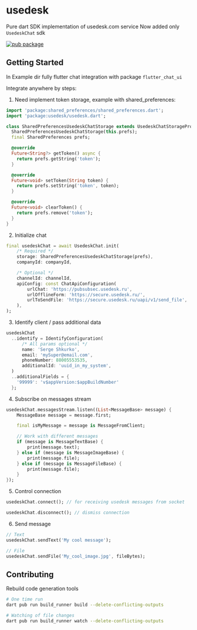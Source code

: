 # usedesk

Pure dart SDK implementation of usedesk.com service
Now added only `UsedeskChat` sdk 

[![pub package](https://img.shields.io/pub/v/usedesk.svg)](https://pub.dev/packages/usedesk)

## Getting Started

In Example dir fully flutter chat integration with package `flutter_chat_ui`

Integrate anywhere by steps:

1. Need implement token storage, example with shared_preferences:
```dart
import 'package:shared_preferences/shared_preferences.dart';
import 'package:usedesk/usedesk.dart';

class SharedPreferencesUsedeskChatStorage extends UsedeskChatStorageProvider {
  SharedPreferencesUsedeskChatStorage(this.prefs);
  final SharedPreferences prefs;

  @override
  Future<String?> getToken() async {
    return prefs.getString('token');
  }

  @override
  Future<void> setToken(String token) {
    return prefs.setString('token', token);
  }

  @override
  Future<void> clearToken() {
    return prefs.remove('token');
  }
}
```
2. Initialize chat
```dart
final usedeskChat = await UsedeskChat.init(
    /* Required */
    storage: SharedPreferencesUsedeskChatStorage(prefs),
    companyId: companyId,

    /* Optional */
    channelId: channelId,
    apiConfig: const ChatApiConfiguration(
        urlChat: 'https://pubsubsec.usedesk.ru',
        urlOfflineForm: 'https://secure.usedesk.ru/',
        urlToSendFile: 'https://secure.usedesk.ru/uapi/v1/send_file',
    ),
);
```
3. Identify client / pass additional data
```dart
usedeskChat
  ..identify = IdentifyConfiguration(
      /* All params optional */
      name: 'Serge Shkurko',
      email: 'mySuper@email.com',
      phoneNumber: 88005553535,
      additionalId: 'uuid_in_my_system',
  )
  ..additionalFields = { 
    '99999': 'v$appVersion:$appBuildNumber' 
  };
```
4. Subscribe on messages stream
```dart
usedeskChat.messagesStream.listen((List<MessageBase> message) { 
    MessageBase message = message.first;

    final isMyMessage = message is MessageFromClient;

    // Work with different messages
    if (message is MessageTextBase) {
        print(message.text);
    } else if (message is MessageImageBase) {
        print(message.file);
    } else if (message is MessageFileBase) {
        print(message.file);
    }
});


```
5. Control connection
```dart
usedeskChat.connect(); // for receiving usedesk messages from socket

usedeskChat.disconnect(); // dismiss connection 
```
6. Send message
```dart
// Text
usedeskChat.sendText('My cool message');

// File
usedeskChat.sendFile('My_cool_image.jpg', fileBytes);
```

## Contributing 

Rebuild code generation tools
```bash
# One time run 
dart pub run build_runner build --delete-conflicting-outputs

# Watching of file changes
dart pub run build_runner watch --delete-conflicting-outputs
```
